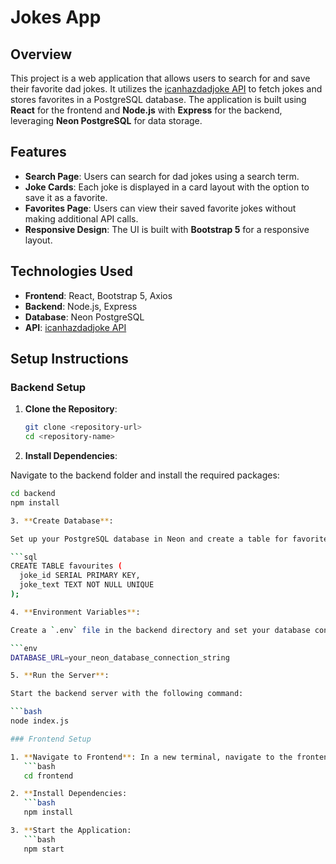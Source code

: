 # Jokes App

## Overview

This project is a web application that allows users to search for and save their favorite dad jokes. It utilizes the [icanhazdadjoke API](https://icanhazdadjoke.com/api#fetch-a-dad-joke-as-an-image) to fetch jokes and stores favorites in a PostgreSQL database. The application is built using **React** for the frontend and **Node.js** with **Express** for the backend, leveraging **Neon PostgreSQL** for data storage.

## Features

- **Search Page**: Users can search for dad jokes using a search term.
- **Joke Cards**: Each joke is displayed in a card layout with the option to save it as a favorite.
- **Favorites Page**: Users can view their saved favorite jokes without making additional API calls.
- **Responsive Design**: The UI is built with **Bootstrap 5** for a responsive layout.

## Technologies Used

- **Frontend**: React, Bootstrap 5, Axios
- **Backend**: Node.js, Express
- **Database**: Neon PostgreSQL
- **API**: [icanhazdadjoke API](https://icanhazdadjoke.com/api#fetch-a-dad-joke-as-an-image)

## Setup Instructions

### Backend Setup

1. **Clone the Repository**:

   ```bash
   git clone <repository-url>
   cd <repository-name>

   ```

2. **Install Dependencies**:

Navigate to the backend folder and install the required packages:

````bash
cd backend
npm install

3. **Create Database**:

Set up your PostgreSQL database in Neon and create a table for favorites:

```sql
CREATE TABLE favourites (
  joke_id SERIAL PRIMARY KEY,
  joke_text TEXT NOT NULL UNIQUE
);

4. **Environment Variables**:

Create a `.env` file in the backend directory and set your database connection string:

```env
DATABASE_URL=your_neon_database_connection_string

5. **Run the Server**:

Start the backend server with the following command:

```bash
node index.js

### Frontend Setup

1. **Navigate to Frontend**: In a new terminal, navigate to the frontend directory:
   ```bash
   cd frontend

2. **Install Dependencies:
   ```bash
   npm install

3. **Start the Application:
   ```bash
   npm start

````
